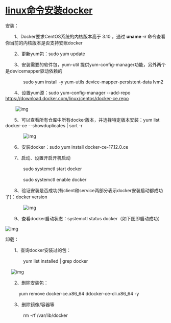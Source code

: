 # [linux命令安装docker](https://www.cnblogs.com/superming/p/11202278.html)



安装：

　　1、Docker要求CentOS系统的内核版本高于 3.10 ，通过 **uname -r** 命令查看你当前的内核版本是否支持安账docker

　　2、更新yum包：sudo yum update

　　3、安装需要的软件包，yum-util 提供yum-config-manager功能，另外两个是devicemapper驱动依赖的

　　　　sudo yum install -y yum-utils device-mapper-persistent-data lvm2

　　4、设置yum源：sudo yum-config-manager --add-repo https://download.docker.com/linux/centos/docker-ce.repo

　　   ![img](https://img2018.cnblogs.com/blog/1068501/201811/1068501-20181128145022180-347869770.png)

　　5、可以查看所有仓库中所有docker版本，并选择特定版本安装：yum list docker-ce --showduplicates | sort -r

　　　　![img](https://img2018.cnblogs.com/blog/1068501/201811/1068501-20181128145202512-1932354955.png)

　　6、安装docker：sudo yum install docker-ce-17.12.0.ce

　　7、启动、设置开启开机启动

　　　　sudo systemctl start docker

　　　　sudo systemctl enable docker

　　8、验证安装是否成功(有client和service两部分表示docker安装启动都成功了)：docker version

　　　　![img](https://img2018.cnblogs.com/blog/1068501/201811/1068501-20181128145435943-1657031411.png)

　　9、查看docker启动状态：systemctl status docker（如下图即启动成功）　　　

![img](https://img2018.cnblogs.com/blog/1068501/201811/1068501-20181128145740523-1861877184.png)

卸载：

　　1、查询docker安装过的包：

　　　　yum list installed | grep docker

​      　![img](https://img2018.cnblogs.com/blog/1068501/201811/1068501-20181128144322696-1037021590.png)

　　2、删除安装包：

　　　yum remove docker-ce.x86_64 ddocker-ce-cli.x86_64 -y

　　3、删除镜像/容器等

　　　　rm -rf /var/lib/docker